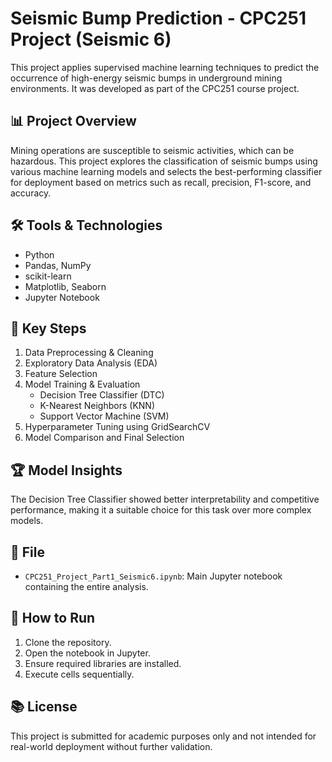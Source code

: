 # Seismic Bump Prediction - CPC251 Project (Seismic 6)

This project applies supervised machine learning techniques to predict the occurrence of high-energy seismic bumps in underground mining environments. It was developed as part of the CPC251 course project.

## 📊 Project Overview

Mining operations are susceptible to seismic activities, which can be hazardous. This project explores the classification of seismic bumps using various machine learning models and selects the best-performing classifier for deployment based on metrics such as recall, precision, F1-score, and accuracy.

## 🛠️ Tools & Technologies
- Python
- Pandas, NumPy
- scikit-learn
- Matplotlib, Seaborn
- Jupyter Notebook

## 📂 Key Steps
1. Data Preprocessing & Cleaning  
2. Exploratory Data Analysis (EDA)  
3. Feature Selection  
4. Model Training & Evaluation  
   - Decision Tree Classifier (DTC)
   - K-Nearest Neighbors (KNN)
   - Support Vector Machine (SVM)  
5. Hyperparameter Tuning using GridSearchCV  
6. Model Comparison and Final Selection

## 🏆 Model Insights
The Decision Tree Classifier showed better interpretability and competitive performance, making it a suitable choice for this task over more complex models.

## 📁 File
- `CPC251_Project_Part1_Seismic6.ipynb`: Main Jupyter notebook containing the entire analysis.

## 📌 How to Run
1. Clone the repository.
2. Open the notebook in Jupyter.
3. Ensure required libraries are installed.
4. Execute cells sequentially.

## 📚 License
This project is submitted for academic purposes only and not intended for real-world deployment without further validation.